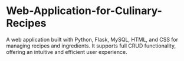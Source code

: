 # Web-Application-for-Culinary-Recipes
A web application built with Python, Flask, MySQL, HTML, and CSS for managing recipes and ingredients. It supports full CRUD functionality, offering an intuitive and efficient user experience.
